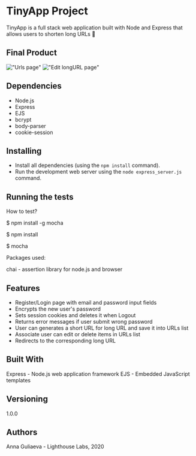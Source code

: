 # TinyApp Project

TinyApp is a full stack web application built with Node and Express that allows users to shorten long URLs 🐌

## Final Product

!["Urls page"](https://github.com/SweetBeef555/tinyapp/blob/master/docs/urls-page.png?raw=true)
!["Edit longURL page"](https://github.com/SweetBeef555/tinyapp/blob/master/docs/shortURL-page.png?raw=true)

## Dependencies

- Node.js
- Express
- EJS
- bcrypt
- body-parser
- cookie-session


## Installing

- Install all dependencies (using the `npm install` command).
- Run the development web server using the `node express_server.js` command.


## Running the tests

How to test?

$ npm install -g mocha

$ npm install

$ mocha

Packages used:

chai - assertion library for node.js and browser


## Features
- Register/Login page with email and password input fields
- Encrypts the new user's password
- Sets session cookies and deletes it when Logout
- Returns error messages if user submit wrong password
- User can generates a short URL for long URL and save it into URLs list
- Associate user can edit or delete items in URLs list
- Redirects to the corresponding long URL

## Built With

Express - Node.js web application framework
EJS - Embedded JavaScript templates

## Versioning

1.0.0

## Authors

Anna Guliaeva - Lighthouse Labs, 2020


